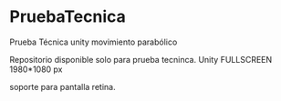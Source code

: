 # PruebaTecnica
Prueba Técnica unity movimiento parabólico 

Repositorio disponible solo para prueba tecninca.
Unity FULLSCREEN 1980*1080 px

soporte para pantalla retina. 


